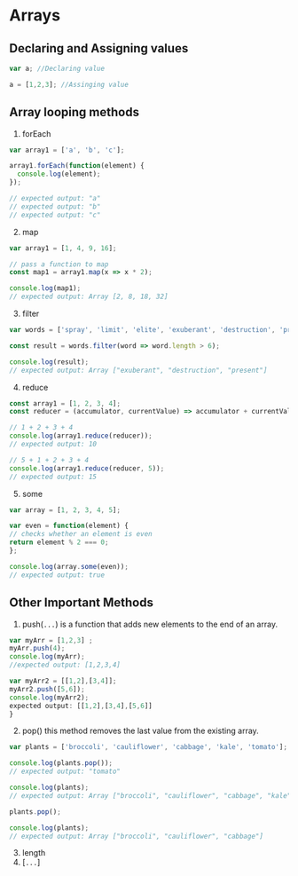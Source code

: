 # Arrays

## Declaring and Assigning values 
```javascript
var a; //Declaring value

a = [1,2,3]; //Assinging value
```


## Array looping methods

  1. forEach
```javascript
var array1 = ['a', 'b', 'c'];

array1.forEach(function(element) {
  console.log(element);
});

// expected output: "a"
// expected output: "b"
// expected output: "c"
```
  2. map
  ```javascript
  var array1 = [1, 4, 9, 16];

// pass a function to map
const map1 = array1.map(x => x * 2);

console.log(map1);
// expected output: Array [2, 8, 18, 32]

  ```
  3. filter
  ```javascript
var words = ['spray', 'limit', 'elite', 'exuberant', 'destruction', 'present'];

const result = words.filter(word => word.length > 6);

console.log(result);
// expected output: Array ["exuberant", "destruction", "present"]

  ```
  4. reduce
  ```javascript
  const array1 = [1, 2, 3, 4];
const reducer = (accumulator, currentValue) => accumulator + currentValue;

// 1 + 2 + 3 + 4
console.log(array1.reduce(reducer));
// expected output: 10

// 5 + 1 + 2 + 3 + 4
console.log(array1.reduce(reducer, 5));
// expected output: 15

  ```
  5. some 
  ```javascript
  var array = [1, 2, 3, 4, 5];

var even = function(element) {
  // checks whether an element is even
  return element % 2 === 0;
};

console.log(array.some(even));
// expected output: true

  ```

## Other Important Methods

  1. push(`...`) is a function that adds new elements to the end of an array. 
  ```javascript
var myArr = [1,2,3] ;
myArr.push(4);
console.log(myArr);
//expected output: [1,2,3,4]

var myArr2 = [[1,2],[3,4]];
myArr2.push([5,6]);
console.log(myArr2);
expected output: [[1,2],[3,4],[5,6]]
  }
  ```
  2. pop() this method removes the last value from the existing array. 
  ```javascript
  var plants = ['broccoli', 'cauliflower', 'cabbage', 'kale', 'tomato'];

console.log(plants.pop());
// expected output: "tomato"

console.log(plants);
// expected output: Array ["broccoli", "cauliflower", "cabbage", "kale"]

plants.pop();

console.log(plants);
// expected output: Array ["broccoli", "cauliflower", "cabbage"]
  ```
  
 3. length
 4. [`...`]
